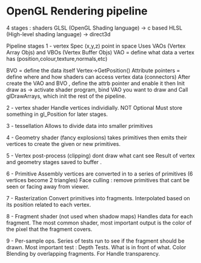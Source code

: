 # OpenGL Rendering pipeline
4 stages : shaders
GLSL (OpenGL Shading language) -> c based
HLSL (High-level shading language) -> direct3d

Pipeline stages
1 - vertex Spec
(x,y,z) point in space
Uses VAOs (Vertex Array Objs) and VBOs (Vertex Buffer Objs)
VAO = define what data a vertex has (position,colour,texture,normals,etc)
		
BVO = define the data itself Vertex->GetPosition()
Attribute pointers = define where and how shaders can access vertex data (connectors)
After create the VAO and BVO , define the attrb pointer and enable it
then Init draw as -> activate shader program, bind VAO you want to draw and Call glDrawArrays, which init the rest of the pipeline.

2 - vertex shader
Handle vertices individially.
NOT Optional
Must store something in gl_Position for later stages.

3 - tessellation
Allows to divide data into smaller primitives

4 - Geometry shader (fancy explosions)
takes primitives then emits their vertices to create the given or new primitives.

5 - Vertex post-process (clipping) dont draw what cant see
Result of vertex and geometry stages saved to buffer .

6 - Primitive Assembly
vertices are converted in to a series of primitives (6 vertices become 2 triangles)
Face culling : remove primitives that cant be seen or facing away from viewer. 

7 - Rasterization
Convert primitives into fragments. Interpolated based on its position related to each vertex.

8 - Fragment shader (not used when shadow maps)
Handles data for each fragment.
The most common shader, most important output is the color of the pixel that the fragment covers.

9 - Per-sample ops.
Series of tests run to see if the fragment should be drawn.
Most important test : Depth Tests. What is in front of what.
Color Blending by overlapping fragments. For Handle transparency.
